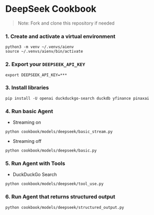 # DeepSeek Cookbook

> Note: Fork and clone this repository if needed

### 1. Create and activate a virtual environment

```shell
python3 -m venv ~/.venvs/aienv
source ~/.venvs/aienv/bin/activate
```

### 2. Export your `DEEPSEEK_API_KEY`

```shell
export DEEPSEEK_API_KEY=***
```

### 3. Install libraries

```shell
pip install -U openai duckduckgo-search duckdb yfinance pinaxai
```

### 4. Run basic Agent

- Streaming on

```shell
python cookbook/models/deepseek/basic_stream.py
```

- Streaming off

```shell
python cookbook/models/deepseek/basic.py
```

### 5. Run Agent with Tools

- DuckDuckGo Search

```shell
python cookbook/models/deepseek/tool_use.py
```

### 6. Run Agent that returns structured output

```shell
python cookbook/models/deepseek/structured_output.py
```

